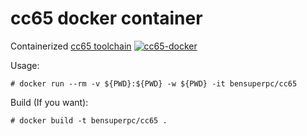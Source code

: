 # cc65 docker container

Containerized [cc65 toolchain](https://github.com/cc65/cc65)
[![cc65-docker](https://github.com/Bensuperpc/cc65-docker/actions/workflows/main.yml/badge.svg)](https://github.com/Bensuperpc/cc65-docker/actions/workflows/main.yml)

Usage:
```
# docker run --rm -v ${PWD}:${PWD} -w ${PWD} -it bensuperpc/cc65
```

Build (If you want):
```
# docker build -t bensuperpc/cc65 .
```
